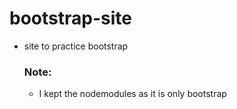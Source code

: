 # bootstrap-site
- site to practice bootstrap

  ### Note:
  - I kept the nodemodules as it is only bootstrap
